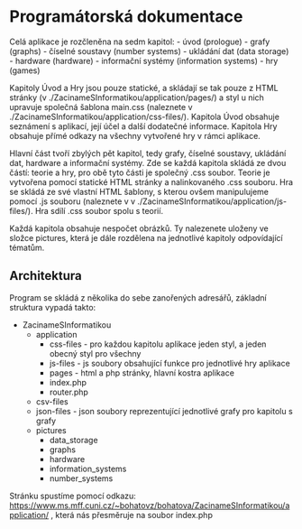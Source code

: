 # Programátorská dokumentace
Celá aplikace je rozčleněna na sedm kapitol: 
    - úvod (prologue)
    - grafy (graphs)
    - číselné soustavy (number systems)
    - ukládání dat (data storage)
    - hardware (hardware)
    - informační systémy (information systems)
    - hry (games)

Kapitoly Úvod a Hry jsou pouze statické, a skládají se tak pouze z HTML stránky (v ./ZacinameSInformatikou/application/pages/) a styl u nich upravuje společná šablona main.css (naleznete v ./ZacinameSInformatikou/application/css-files/).
Kapitola Úvod obsahuje seznámení s aplikací, její účel a další dodatečné informace.
Kapitola Hry obsahuje přímé odkazy na všechny vytvořené hry v rámci aplikace.

Hlavní část tvoří zbylých pět kapitol, tedy grafy, číselné soustavy, ukládání dat, hardware a informační systémy.
Zde se každá kapitola skládá ze dvou částí: teorie a hry, pro obě tyto části je společný .css soubor.
Teorie je vytvořena pomocí statické HTML stránky a nalinkovaného .css souboru.
Hra se skládá ze své vlastní HTML šablony, s kterou ovšem manipulujeme pomocí .js souboru (naleznete v v ./ZacinameSInformatikou/application/js-files/). Hra sdílí .css soubor spolu s teorií.

Každá kapitola obsahuje nespočet obrázků. Ty nalezenete uloženy ve složce pictures, která je dále rozdělena na jednotlivé kapitoly odpovídající tématům.

## Architektura
Program se skládá z několika do sebe zanořených adresářů, základní struktura vypadá takto:
- ZacinameSInformatikou
    - application
        - css-files - pro každou kapitolu aplikace jeden styl, a jeden obecný styl pro všechny
        - js-files - js soubory obsahující funkce pro jednotlivé hry aplikace
        - pages - html a php stránky, hlavní kostra aplikace
        - index.php
        - router.php
    - csv-files
    - json-files - json soubory reprezentující jednotlivé grafy pro kapitolu s grafy
    - pictures
        - data_storage
        - graphs
        - hardware
        - information_systems
        - number_systems

Stránku spustíme pomocí odkazu: https://www.ms.mff.cuni.cz/~bohatovz/bohatova/ZacinameSInformatikou/application/ , která nás přesměruje na soubor index.php